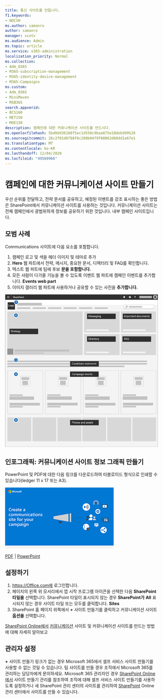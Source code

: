 ```yaml
---
title: 통신 사이트를 만듭니다.
f1.keywords:
- NOCSH
ms.author: samanro
author: samanro
manager: scotv
ms.audience: Admin
ms.topic: article
ms.service: o365-administration
localization_priority: Normal
ms.collection:
- Adm_O365
- M365-subscription-management
- M365-identity-device-management
- M365-Campaigns
ms.custom:
- Adm_O365
- MiniMaven
- MSB365
search.appverid:
- BCS160
- MET150
- MOE150
description: 캠페인에 대한 커뮤니케이션 사이트를 만드시다.
ms.openlocfilehash: 5bd0dd36188f5ec1d550c9baa875e18debd99528
ms.sourcegitcommit: 26c2f01d6f88f6c288b04f9f08062d68dd1e67e1
ms.translationtype: MT
ms.contentlocale: ko-KR
ms.lasthandoff: 12/04/2020
ms.locfileid: "49569966"
---
```

# <a name="create-a-communications-site-for-your-campaign"></a>캠페인에 대한 커뮤니케이션 사이트 만들기

우선 순위를 전달하고, 전략 문서를 공유하고, 예정된 이벤트를 강조 표시하는 좋은 방법은 SharePoint에서 커뮤니케이션 사이트를 사용하는 것입니다. 커뮤니케이션 사이트는 전체 캠페인에서 광범위하게 정보를 공유하기 위한 것입니다. 내부 캠페인 사이트입니다.

## <a name="best-practices"></a>모범 사례

Communications 사이트에 다음 요소를 포함합니다.

1. 캠페인 로고 및 색을 헤더 이미지 및 테마로 추가
2. **Hero** 웹 파트에서 전략, 메시지, 중요한 문서, 디렉터리 및 FAQ를 확인합니다.
3. 텍스트 웹 파트에 팀에 후보 **문을 포함합니다.**
4. 모든 사람이 다가올 기능을 볼 수 있도록 이벤트 웹 파트에 캠페인 이벤트를 추가합니다. **Events web part**
5. 이미지 갤러리 웹 파트에 사용하거나 공유할 수 있는 사진을 **추가합니다.**

![캠페인에 필요한 공통 요소에 대한 공간이 있는 SharePoint 통신 페이지의 다이어그램](../media/m365-democracy-comms-site.png)

## <a name="infographic-create-a-communications-site-infographic"></a>인포그래픽: 커뮤니케이션 사이트 정보 그래픽 만들기 
PowerPoint 및 PDF에 대한 다음 링크를 다운로드하여 타블로이드 형식으로 인쇄할 수 있습니다(ledger 11 x 17 또는 A3).

[![커뮤니케이션 사이트 정보 그래픽 이미지](../media/M365-Campaigns-CreateCommunicationSite-358-201.png)](downloads/M365CampaignsCreateCommunicationSite.pdf)

[PDF](downloads/M365CampaignsCreateCommunicationSite.pdf)  |  [PowerPoint](downloads/M365CampaignsCreateCommunicationSite.pptx)


## <a name="set-it-up"></a>설정하기

1. https://Office.com에 로그인합니다.
2. 페이지의 왼쪽 위 모서리에서 앱 시작 프로그램 아이콘을 선택한 다음 **SharePoint 타일을** 선택합니다. SharePoint 타일이 표시되지 않는 경우 **SharePoint가** **All** 표시되지 않는 경우 사이트 타일 또는 모두를 클릭합니다. **Sites**
3. SharePoint 홈 페이지 위쪽에서 **+** 사이트 만들기를 클릭하고 커뮤니케이션 사이트 **옵션을** 선택합니다.

[SharePoint Online에서](https://support.microsoft.com/en-us/office/create-a-communication-site-in-sharepoint-online-7fb44b20-a72f-4d2c-9173-fc8f59ba50eb) [커뮤니케이션](https://support.office.com/article/What-is-a-SharePoint-communication-site-94A33429-E580-45C3-A090-5512A8070732) 사이트 및 커뮤니케이션 사이트를 만드는 방법에 대해 자세히 알아보고


## <a name="admin-settings"></a>관리자 설정

**+** 사이트 만들기 링크가 없는 경우 Microsoft 365에서 셀프 서비스 사이트 만들기를 사용할 수 없는 것일 수 있습니다. 팀 사이트를 만들 경우 조직에서 Microsoft 365를 관리하는 담당자에게 문의하세요. Microsoft 365 관리자인 경우 [SharePoint Online에서](https://docs.microsoft.com/sharepoint/manage-site-creation) 사이트 만들기 관리를 참조하여 조직에 대해 셀프 서비스 사이트 만들기를 사용하도록 설정하거나 새 SharePoint 관리 센터의 사이트를 관리하여 [SharePoint](https://docs.microsoft.com/sharepoint/manage-sites-in-new-admin-center) Online 관리 센터에서 사이트를 만들 수 있습니다.
  
